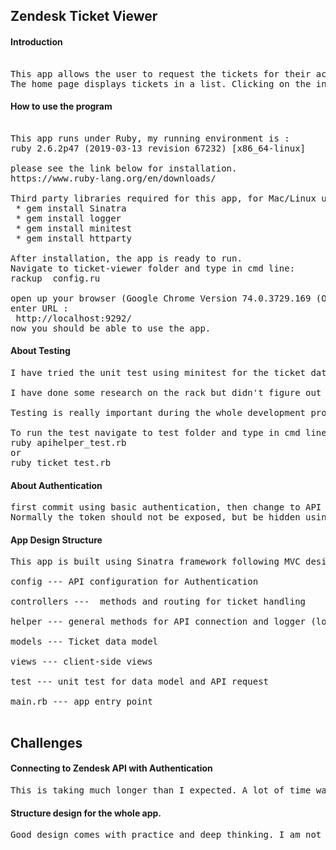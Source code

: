 ## Zendesk Ticket Viewer

#### Introduction
<pre>

This app allows the user to request the tickets for their account.
The home page displays tickets in a list. Clicking on the individual link will show the individual ticket details on another page.
</pre>

#### How to use the program
<pre>

This app runs under Ruby, my running environment is :
ruby 2.6.2p47 (2019-03-13 revision 67232) [x86_64-linux]  

please see the link below for installation.  
https://www.ruby-lang.org/en/downloads/

Third party libraries required for this app, for Mac/Linux user type in the following cmd line:  
 * gem install Sinatra  
 * gem install logger  
 * gem install minitest
 * gem install httparty  

After installation, the app is ready to run.
Navigate to ticket-viewer folder and type in cmd line:  
rackup  config.ru

open up your browser (Google Chrome Version 74.0.3729.169 (Official Build) (64-bit))
enter URL :
 http://localhost:9292/
now you should be able to use the app.
</pre>
#### About Testing
<pre>
I have tried the unit test using minitest for the ticket data model and getting an API response.

I have done some research on the rack but didn't figure out how to test the pages.

Testing is really important during the whole development process. every time when new feature added, new function abstracted, the test can make sure the changes don't break the whole program.

To run the test navigate to test folder and type in cmd line:
ruby apihelper_test.rb 
or 
ruby ticket_test.rb
</pre>

#### About Authentication
<pre>
first commit using basic authentication, then change to API token which is more secure.
Normally the token should not be exposed, but be hidden using environment variables.
</pre>
#### App Design Structure
<pre>
This app is built using Sinatra framework following MVC design.

config --- API configuration for Authentication

controllers ---  methods and routing for ticket handling

helper --- general methods for API connection and logger (logging all errors occurred in the program)

models --- Ticket data model

views --- client-side views

test --- unit test for data model and API request

main.rb --- app entry point

</pre>

## Challenges

#### Connecting to Zendesk API with Authentication
<pre>
This is taking much longer than I expected. A lot of time was spent on reading the documentation and abstracting useful information.
</pre>
#### Structure design for the whole app.

<pre>
Good design comes with practice and deep thinking. I am not familiar with the rails framework, therefore this app is built on Sinatra but the design pattern of rails inspired me when using Sinatra to build the app.
</pre>


